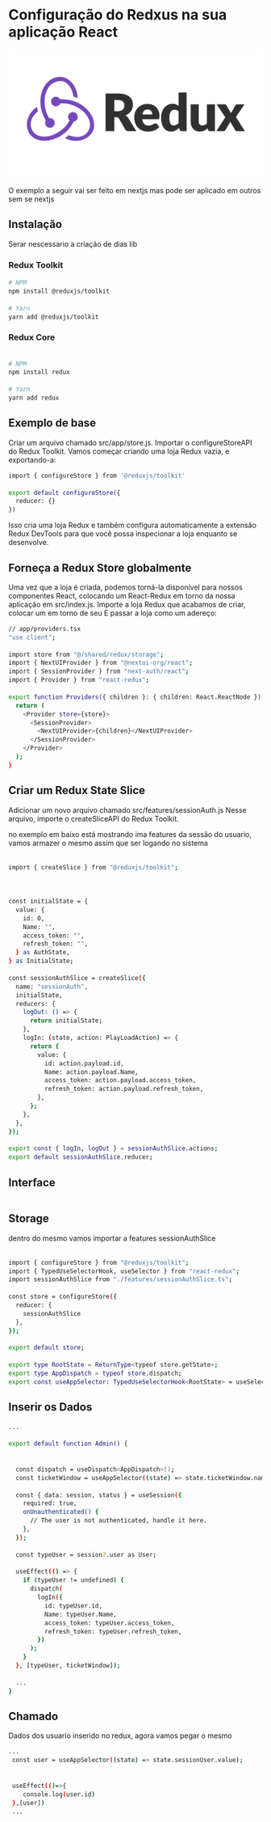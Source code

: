 # Configuração do Redxus na sua aplicação React

![redux](/others/redux.png)

O exemplo a seguir vai ser feito em nextjs mas pode ser aplicado em outros sem se nextjs

## Instalação

Serar nescessario a criação de dias lib

### Redux Toolkit

```bash
# NPM
npm install @reduxjs/toolkit

# Yarn
yarn add @reduxjs/toolkit
```

### Redux Core

```bash

# NPM
npm install redux

# Yarn
yarn add redux

```

## Exemplo de base

Criar um arquivo chamado src/app/store.js. Importar o configureStoreAPI do Redux Toolkit. Vamos começar criando uma loja Redux vazia, e exportando-a:

```bash
import { configureStore } from '@reduxjs/toolkit'

export default configureStore({
  reducer: {}
})
```

Isso cria uma loja Redux e também configura automaticamente a extensão Redux DevTools para que você possa inspecionar a loja enquanto se desenvolve.

## Forneça a Redux Store globalmente

Uma vez que a loja é criada, podemos torná-la disponível para nossos componentes React, colocando um React-Redux <Provider>em torno da nossa aplicação em src/index.js. Importe a loja Redux que acabamos de criar, colocar um <Provider>em torno de seu <App>E passar a loja como um adereço:

```bash
// app/providers.tsx
"use client";

import store from "@/shared/redux/storage";
import { NextUIProvider } from "@nextui-org/react";
import { SessionProvider } from "next-auth/react";
import { Provider } from "react-redux";

export function Providers({ children }: { children: React.ReactNode }) {
  return (
    <Provider store={store}>
      <SessionProvider>
        <NextUIProvider>{children}</NextUIProvider>
      </SessionProvider>
    </Provider>
  );
}

```

## Criar um Redux State Slice

Adicionar um novo arquivo chamado src/features/sessionAuth.js Nesse arquivo, importe o createSliceAPI do Redux Toolkit.

no exemplo em baixo está mostrando ima features da sessão do usuario, vamos armazer o mesmo assim que ser logando no sistema

```bash

import { createSlice } from "@reduxjs/toolkit";



const initialState = {
  value: {
    id: 0,
    Name: "",
    access_token: "",
    refresh_token: "",
  } as AuthState,
} as InitialState;

const sessionAuthSlice = createSlice({
  name: "sessionAuth",
  initialState,
  reducers: {
    logOut: () => {
      return initialState;
    },
    logIn: (state, action: PlayLoadAction) => {
      return {
        value: {
          id: action.payload.id,
          Name: action.payload.Name,
          access_token: action.payload.access_token,
          refresh_token: action.payload.refresh_token,
        },
      };
    },
  },
});

export const { logIn, logOut } = sessionAuthSlice.actions;
export default sessionAuthSlice.reducer;


```

## Interface

```bash

```

## Storage

dentro do mesmo vamos importar a features sessionAuthSlice

```bash

import { configureStore } from "@reduxjs/toolkit";
import { TypedUseSelectorHook, useSelector } from "react-redux";
import sessionAuthSlice from "./features/sessionAuthSlice.ts";

const store = configureStore({
  reducer: {
    sessionAuthSlice
  },
});

export default store;

export type RootState = ReturnType<typeof store.getState>;
export type AppDispatch = typeof store.dispatch;
export const useAppSelector: TypedUseSelectorHook<RootState> = useSelector;


```

## Inserir os Dados

```bash
...

export default function Admin() {


  const dispatch = useDispatch<AppDispatch>();
  const ticketWindow = useAppSelector((state) => state.ticketWindow.name);

  const { data: session, status } = useSession({
    required: true,
    onUnauthenticated() {
      // The user is not authenticated, handle it here.
    },
  });

  const typeUser = session?.user as User;

  useEffect(() => {
    if (typeUser != undefined) {
      dispatch(
        logIn({
          id: typeUser.id,
          Name: typeUser.Name,
          access_token: typeUser.access_token,
          refresh_token: typeUser.refresh_token,
        })
      );
    }
  }, [typeUser, ticketWindow]);

  ...
}


```

## Chamado

Dados dos usuario inserido no redux, agora vamos pegar o mesmo

```bash
...
 const user = useAppSelector((state) => state.sessionUser.value);


 useEffect(()=>{
    console.log(user.id)
 },[user])
 ...
```
